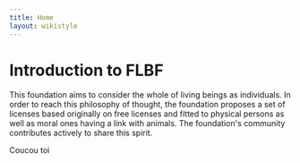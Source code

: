 ```yaml
---
title: Home
layout: wikistyle
---
```


Introduction to FLBF
=====================

This foundation aims to consider the whole of living beings as individuals. In order to reach this philosophy of thought, the foundation proposes a set of licenses based originally on free licenses and fitted to physical persons as well as moral ones having a link with animals. The foundation's community contributes actively to share this spirit.

Coucou toi
